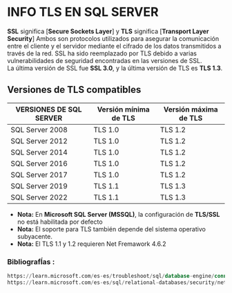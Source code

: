 
# INFO TLS EN SQL SERVER

 **SSL** significa [**Secure Sockets Layer**] y **TLS** significa [**Transport Layer Security**]
Ambos son protocolos utilizados para asegurar la comunicación entre el cliente y el servidor mediante el cifrado de los datos transmitidos a través de la red.
SSL ha sido reemplazado por TLS debido a varias vulnerabilidades de seguridad encontradas en las versiones de SSL.  
   La última versión de SSL fue **SSL 3.0**, y la última versión de TLS es **TLS 1.3**.

## Versiones de TLS compatibles

| **VERSIONES DE SQL SERVER** | **Versión mínima de TLS** | **Versión máxima de TLS** |
|-----------------------------|---------------------------|---------------------------|
| SQL Server 2008 | TLS 1.0 | TLS 1.2 |
| SQL Server 2012 | TLS 1.0 | TLS 1.2 |
| SQL Server 2014 | TLS 1.0 | TLS 1.2 |
| SQL Server 2016 | TLS 1.0 | TLS 1.2 |
| SQL Server 2017 | TLS 1.0 | TLS 1.2 |
| SQL Server 2019 | TLS 1.1 | TLS 1.3 |
| SQL Server 2022 | TLS 1.1 | TLS 1.3 |


- **Nota:** En **Microsoft SQL Server (MSSQL)**, la configuración de **TLS/SSL** no está habilitada por defecto
- **Nota:** El soporte para TLS también depende del sistema operativo subyacente.
- **Nota:** El TLS 1.1 y 1.2 requieren Net Fremawork 4.6.2 
 
### BibliografÍas : 
```sql
https://learn.microsoft.com/es-es/troubleshoot/sql/database-engine/connect/tls-1-2-support-microsoft-sql-server
https://learn.microsoft.com/es-es/sql/relational-databases/security/networking/connect-with-tls-1-3?view=sql-server-ver16&source=recommendations
```

 
